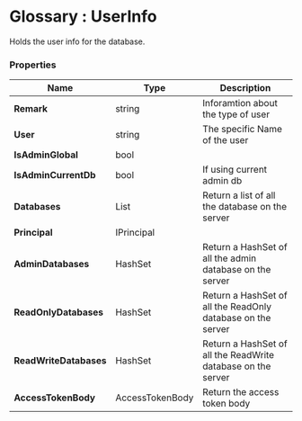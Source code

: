 ﻿# Glossary : UserInfo

Holds the user info for the database.

### Properties

| Name | Type | Description |
| ------------- | ------------- | ----- |
| **Remark** | string | Inforamtion about the type of user |
| **User** | string | The specific Name of the user |
| **IsAdminGlobal** | bool | |
| **IsAdminCurrentDb** | bool | If using current admin db |
| **Databases** | List<DatabaseInfo> | Return a list of all the database on the server |
| **Principal** | IPrincipal | |
| **AdminDatabases** | HashSet<string> | Return a HashSet of all the admin database on the server |
| **ReadOnlyDatabases** | HashSet<string> |Return a HashSet of all the ReadOnly database on the server |
| **ReadWriteDatabases** | HashSet<string> | Return a HashSet of all the ReadWrite database on the server |
| **AccessTokenBody** | AccessTokenBody | Return the access token body |